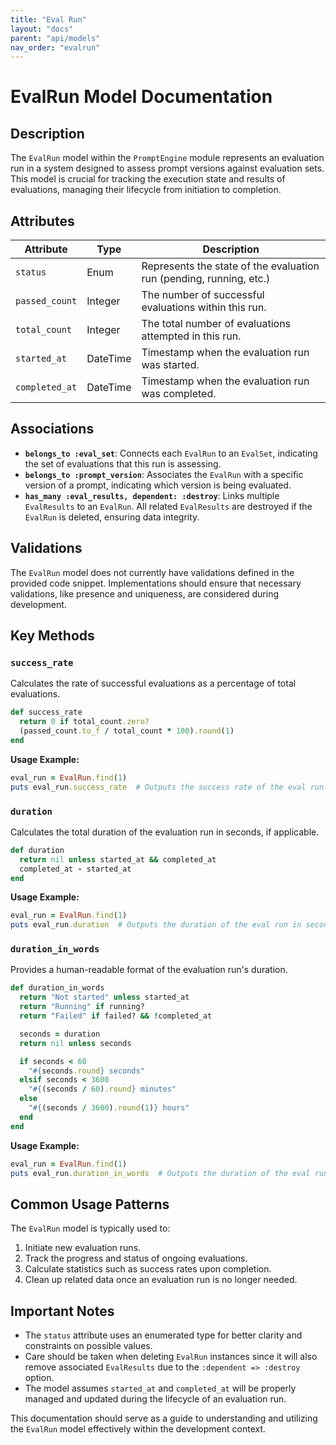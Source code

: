 ```yaml
---
title: "Eval Run"
layout: "docs"
parent: "api/models"
nav_order: "evalrun"
---
```


# EvalRun Model Documentation

## Description
The `EvalRun` model within the `PromptEngine` module represents an evaluation run in a system designed to assess prompt versions against evaluation sets. This model is crucial for tracking the execution state and results of evaluations, managing their lifecycle from initiation to completion.

## Attributes

| Attribute      | Type     | Description                                                         |
|----------------|----------|---------------------------------------------------------------------|
| `status`       | Enum     | Represents the state of the evaluation run (pending, running, etc.) |
| `passed_count` | Integer  | The number of successful evaluations within this run.               |
| `total_count`  | Integer  | The total number of evaluations attempted in this run.              |
| `started_at`   | DateTime | Timestamp when the evaluation run was started.                      |
| `completed_at` | DateTime | Timestamp when the evaluation run was completed.                    |

## Associations

- **`belongs_to :eval_set`**: Connects each `EvalRun` to an `EvalSet`, indicating the set of evaluations that this run is assessing.
- **`belongs_to :prompt_version`**: Associates the `EvalRun` with a specific version of a prompt, indicating which version is being evaluated.
- **`has_many :eval_results, dependent: :destroy`**: Links multiple `EvalResults` to an `EvalRun`. All related `EvalResults` are destroyed if the `EvalRun` is deleted, ensuring data integrity.

## Validations
The `EvalRun` model does not currently have validations defined in the provided code snippet. Implementations should ensure that necessary validations, like presence and uniqueness, are considered during development.

## Key Methods

### `success_rate`
Calculates the rate of successful evaluations as a percentage of total evaluations.
```ruby
def success_rate
  return 0 if total_count.zero?
  (passed_count.to_f / total_count * 100).round(1)
end
```
**Usage Example:**
```ruby
eval_run = EvalRun.find(1)
puts eval_run.success_rate  # Outputs the success rate of the eval run.
```

### `duration`
Calculates the total duration of the evaluation run in seconds, if applicable.
```ruby
def duration
  return nil unless started_at && completed_at
  completed_at - started_at
end
```
**Usage Example:**
```ruby
eval_run = EvalRun.find(1)
puts eval_run.duration  # Outputs the duration of the eval run in seconds.
```

### `duration_in_words`
Provides a human-readable format of the evaluation run's duration.
```ruby
def duration_in_words
  return "Not started" unless started_at
  return "Running" if running?
  return "Failed" if failed? && !completed_at

  seconds = duration
  return nil unless seconds

  if seconds < 60
    "#{seconds.round} seconds"
  elsif seconds < 3600
    "#{(seconds / 60).round} minutes"
  else
    "#{(seconds / 3600).round(1)} hours"
  end
end
```
**Usage Example:**
```ruby
eval_run = EvalRun.find(1)
puts eval_run.duration_in_words  # Outputs the duration of the eval run in words.
```

## Common Usage Patterns
The `EvalRun` model is typically used to:
1. Initiate new evaluation runs.
2. Track the progress and status of ongoing evaluations.
3. Calculate statistics such as success rates upon completion.
4. Clean up related data once an evaluation run is no longer needed.

## Important Notes
- The `status` attribute uses an enumerated type for better clarity and constraints on possible values.
- Care should be taken when deleting `EvalRun` instances since it will also remove associated `EvalResults` due to the `:dependent => :destroy` option.
- The model assumes `started_at` and `completed_at` will be properly managed and updated during the lifecycle of an evaluation run.

This documentation should serve as a guide to understanding and utilizing the `EvalRun` model effectively within the development context.
